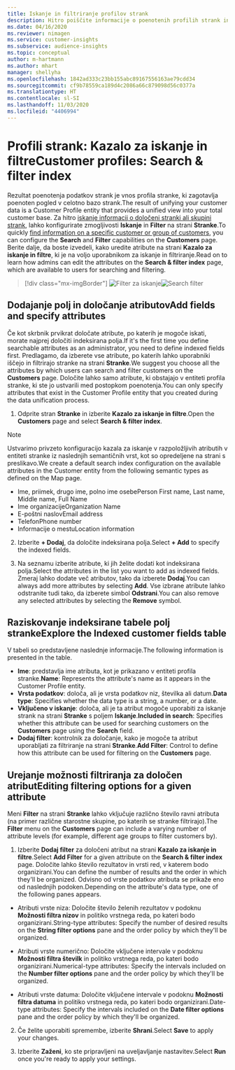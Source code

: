 ```yaml
---
title: Iskanje in filtriranje profilov strank
description: Hitro poiščite informacije o poenotenih profilih strank in filtrirajte za določene atribute.
ms.date: 04/16/2020
ms.reviewer: nimagen
ms.service: customer-insights
ms.subservice: audience-insights
ms.topic: conceptual
author: m-hartmann
ms.author: mhart
manager: shellyha
ms.openlocfilehash: 1842ad333c23bb155abc89167556163ae79cdd34
ms.sourcegitcommit: cf9b78559ca189d4c2086a66c879098d56c0377a
ms.translationtype: HT
ms.contentlocale: sl-SI
ms.lasthandoff: 11/03/2020
ms.locfileid: "4406994"
---
```

# <a name="customer-profiles-search--filter-index"></a><span data-ttu-id="0b956-103">Profili strank: Kazalo za iskanje in filtre</span><span class="sxs-lookup"><span data-stu-id="0b956-103">Customer profiles: Search & filter index</span></span>

<span data-ttu-id="0b956-104">Rezultat poenotenja podatkov strank je vnos profila stranke, ki zagotavlja poenoten pogled v celotno bazo strank.</span><span class="sxs-lookup"><span data-stu-id="0b956-104">The result of unifying your customer data is a Customer Profile entity that provides a unified view into your total customer base.</span></span> <span data-ttu-id="0b956-105">Za hitro [iskanje informacij o določeni stranki ali skupini strank](customer-profiles.md), lahko konfigurirate zmogljivosti **Iskanje** in **Filter** na strani **Stranke**.</span><span class="sxs-lookup"><span data-stu-id="0b956-105">To quickly [find information on a specific customer or group of customers](customer-profiles.md), you can configure the **Search** and **Filter** capabilities on the **Customers** page.</span></span> <span data-ttu-id="0b956-106">Berite dalje, da boste izvedeli, kako uredite atribute na strani **Kazalo za iskanje in filtre**, ki je na voljo uporabnikom za iskanje in filtriranje.</span><span class="sxs-lookup"><span data-stu-id="0b956-106">Read on to learn how admins can edit the attributes on the **Search & filter index** page, which are available to users for searching and filtering.</span></span>

> [!div class="mx-imgBorder"]
> <span data-ttu-id="0b956-107">![Filter za iskanje](media/search-filter.png "Filter za iskanje")</span><span class="sxs-lookup"><span data-stu-id="0b956-107">![Search filter](media/search-filter.png "Search filter")</span></span>

## <a name="add-fields-and-specify-attributes"></a><span data-ttu-id="0b956-108">Dodajanje polj in določanje atributov</span><span class="sxs-lookup"><span data-stu-id="0b956-108">Add fields and specify attributes</span></span>

<span data-ttu-id="0b956-109">Če kot skrbnik prvikrat določate atribute, po katerih je mogoče iskati, morate najprej določiti indeksirana polja.</span><span class="sxs-lookup"><span data-stu-id="0b956-109">If it's the first time you define searchable attributes as an administrator, you need to define indexed fields first.</span></span> <span data-ttu-id="0b956-110">Predlagamo, da izberete vse atribute, po katerih lahko uporabniki iščejo in filtrirajo stranke na strani **Stranke**.</span><span class="sxs-lookup"><span data-stu-id="0b956-110">We suggest you choose all the attributes by which users can search and filter customers on the **Customers** page.</span></span> <span data-ttu-id="0b956-111">Določite lahko samo atribute, ki obstajajo v entiteti profila stranke, ki ste jo ustvarili med postopkom poenotenja.</span><span class="sxs-lookup"><span data-stu-id="0b956-111">You can only specify attributes that exist in the Customer Profile entity that you created during the data unification process.</span></span>

1. <span data-ttu-id="0b956-112">Odprite stran **Stranke** in izberite **Kazalo za iskanje in filtre**.</span><span class="sxs-lookup"><span data-stu-id="0b956-112">Open the **Customers** page and select **Search & filter index**.</span></span>

> [!NOTE]
> <span data-ttu-id="0b956-113">Ustvarimo privzeto konfiguracijo kazala za iskanje v razpoložljivih atributih v entiteti stranke iz naslednjih semantičnih vrst, kot so opredeljene na strani s preslikavo.</span><span class="sxs-lookup"><span data-stu-id="0b956-113">We create a default search index configuration on the available attributes in the Customer entity from the following semantic types as defined on the Map page.</span></span>
> - <span data-ttu-id="0b956-114">Ime, priimek, drugo ime, polno ime osebe</span><span class="sxs-lookup"><span data-stu-id="0b956-114">Person First name, Last name, Middle name, Full Name</span></span>
> - <span data-ttu-id="0b956-115">Ime organizacije</span><span class="sxs-lookup"><span data-stu-id="0b956-115">Organization Name</span></span>
> - <span data-ttu-id="0b956-116">E-poštni naslov</span><span class="sxs-lookup"><span data-stu-id="0b956-116">Email address</span></span>
> - <span data-ttu-id="0b956-117">Telefon</span><span class="sxs-lookup"><span data-stu-id="0b956-117">Phone number</span></span>
> - <span data-ttu-id="0b956-118">Informacije o mestu</span><span class="sxs-lookup"><span data-stu-id="0b956-118">Location information</span></span>

2. <span data-ttu-id="0b956-119">Izberite **+ Dodaj**, da določite indeksirana polja.</span><span class="sxs-lookup"><span data-stu-id="0b956-119">Select **+ Add** to specify the indexed fields.</span></span>

3. <span data-ttu-id="0b956-120">Na seznamu izberite atribute, ki jih želite dodati kot indeksirana polja.</span><span class="sxs-lookup"><span data-stu-id="0b956-120">Select the attributes in the list you want to add as indexed fields.</span></span> <span data-ttu-id="0b956-121">Zmeraj lahko dodate več atributov, tako da izberete **Dodaj**.</span><span class="sxs-lookup"><span data-stu-id="0b956-121">You can always add more attributes by selecting **Add**.</span></span> <span data-ttu-id="0b956-122">Vse izbrane atribute lahko odstranite tudi tako, da izberete simbol **Odstrani**.</span><span class="sxs-lookup"><span data-stu-id="0b956-122">You can also remove any selected attributes by selecting the **Remove** symbol.</span></span>

## <a name="explore-the-indexed-customer-fields-table"></a><span data-ttu-id="0b956-123">Raziskovanje indeksirane tabele polj stranke</span><span class="sxs-lookup"><span data-stu-id="0b956-123">Explore the Indexed customer fields table</span></span>

<span data-ttu-id="0b956-124">V tabeli so predstavljene naslednje informacije.</span><span class="sxs-lookup"><span data-stu-id="0b956-124">The following information is presented in the table.</span></span>

- <span data-ttu-id="0b956-125">**Ime**: predstavlja ime atributa, kot je prikazano v entiteti profila stranke.</span><span class="sxs-lookup"><span data-stu-id="0b956-125">**Name**: Represents the attribute's name as it appears in the Customer Profile entity.</span></span>
- <span data-ttu-id="0b956-126">**Vrsta podatkov**: določa, ali je vrsta podatkov niz, številka ali datum.</span><span class="sxs-lookup"><span data-stu-id="0b956-126">**Data type**: Specifies whether the data type is a string, a number, or a date.</span></span>
- <span data-ttu-id="0b956-127">**Vključeno v iskanje**: določa, ali je ta atribut mogoče uporabiti za iskanje strank na strani **Stranke** s poljem **Iskanje**.</span><span class="sxs-lookup"><span data-stu-id="0b956-127">**Included in search**: Specifies whether this attribute can be used for searching customers on the **Customers** page using the **Search** field.</span></span>
- <span data-ttu-id="0b956-128">**Dodaj filter**: kontrolnik za določanje, kako je mogoče ta atribut uporabljati za filtriranje na strani **Stranke**.</span><span class="sxs-lookup"><span data-stu-id="0b956-128">**Add Filter**: Control to define how this attribute can be used for filtering on the **Customers** page.</span></span>

## <a name="editing-filtering-options-for-a-given-attribute"></a><span data-ttu-id="0b956-129">Urejanje možnosti filtriranja za določen atribut</span><span class="sxs-lookup"><span data-stu-id="0b956-129">Editing filtering options for a given attribute</span></span>

<span data-ttu-id="0b956-130">Meni **Filter** na strani **Stranke** lahko vključuje različno število ravni atributa (na primer različne starostne skupine, po katerih se stranke filtrirajo).</span><span class="sxs-lookup"><span data-stu-id="0b956-130">The **Filter** menu on the **Customers** page can include a varying number of attribute levels (for example, different age groups to filter customers by).</span></span>

1. <span data-ttu-id="0b956-131">Izberite **Dodaj filter** za določeni atribut na strani **Kazalo za iskanje in filtre**.</span><span class="sxs-lookup"><span data-stu-id="0b956-131">Select **Add Filter** for a given attribute on the **Search & filter index** page.</span></span> <span data-ttu-id="0b956-132">Določite lahko število rezultatov in vrsti red, v katerem bodo organizirani.</span><span class="sxs-lookup"><span data-stu-id="0b956-132">You can define the number of results and the order in which they'll be organized.</span></span> <span data-ttu-id="0b956-133">Odvisno od vrste podatkov atributa se prikaže eno od naslednjih podoken.</span><span class="sxs-lookup"><span data-stu-id="0b956-133">Depending on the attribute's data type, one of the following panes appears.</span></span>

- <span data-ttu-id="0b956-134">Atributi vrste niza: Določite število želenih rezultatov v podoknu **Možnosti filtra nizov** in politiko vrstnega reda, po kateri bodo organizirani.</span><span class="sxs-lookup"><span data-stu-id="0b956-134">String-type attributes: Specify the number of desired results on the **String filter options** pane and the order policy by which they'll be organized.</span></span>

- <span data-ttu-id="0b956-135">Atributi vrste numerično: Določite vključene intervale v podoknu **Možnosti filtra številk** in politiko vrstnega reda, po kateri bodo organizirani.</span><span class="sxs-lookup"><span data-stu-id="0b956-135">Numerical-type attributes: Specify the intervals included on the **Number filter options** pane and the order policy by which they'll be organized.</span></span>

- <span data-ttu-id="0b956-136">Atributi vrste datuma: Določite vključene intervale v podoknu **Možnosti filtra datuma** in politiko vrstnega reda, po kateri bodo organizirani.</span><span class="sxs-lookup"><span data-stu-id="0b956-136">Date-type attributes:  Specify the intervals included on the **Date filter options** pane and the order policy by which they'll be organized.</span></span>

2. <span data-ttu-id="0b956-137">Če želite uporabiti spremembe, izberite **Shrani**.</span><span class="sxs-lookup"><span data-stu-id="0b956-137">Select **Save** to apply your changes.</span></span>

3. <span data-ttu-id="0b956-138">Izberite **Zaženi**, ko ste pripravljeni na uveljavljanje nastavitev.</span><span class="sxs-lookup"><span data-stu-id="0b956-138">Select **Run** once you're ready to apply your settings.</span></span>
